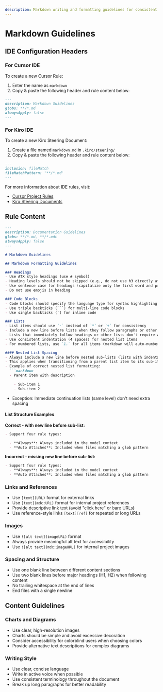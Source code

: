 ```yaml
---
description: Markdown writing and formatting guidelines for consistent technical documentation and README files.
---
```


# Markdown Guidelines

## IDE Configuration Headers

### For Cursor IDE

To create a new Cursor Rule:

1. Enter the name as `markdown`
2. Copy & paste the following header and rule content below:

```markdown
---
description: Markdown Guidelines
globs: **/*.md
alwaysApply: false
---
```

### For Kiro IDE

To create a new Kiro Steering Document:

1. Create a file named `markdown.md` in `.kiro/steering/`
2. Copy & paste the following header and rule content below:

```markdown
---
inclusion: fileMatch
fileMatchPattern: '**/*.md'
---
```

For more information about IDE rules, visit:
- [Cursor Project Rules](https://docs.cursor.com/context/rules#project-rules)
- [Kiro Steering Documents](https://github.com/kirolabs/kiro)

## Rule Content


```markdown
---
description: Documentation Guidelines
globs: **/*.md, **/*.mdc
alwaysApply: false
---

# Markdown Guidelines

## Markdown Formatting Guidelines

### Headings
- Use ATX style headings (use # symbol)
- Heading levels should not be skipped (e.g., do not use h3 directly after h1)
- Use sentence case for headings (capitalize only the first word and proper nouns)
- Do not use emojis in heading

### Code Blocks
- Code blocks should specify the language type for syntax highlighting
- Use triple backticks (```) for multi-line code blocks
- Use single backticks (`) for inline code

### Lists
- List items should use `-` instead of `*` or `+` for consistency
- Include a new line before lists when they follow paragraphs or other content blocks
- Lists that immediately follow headings or other lists don't require additional spacing
- Use consistent indentation (4 spaces) for nested list items
- For numbered lists, use `1.` for all items (markdown will auto-number)

#### Nested List Spacing
- Always include a new line before nested sub-lists (lists with indentation)
- This applies when transitioning from a parent list item to its sub-items
- Example of correct nested list formatting:
  ```markdown
  - Parent item with description
  
    - Sub-item 1
    - Sub-item 2
  ```
- Exception: Immediate continuation lists (same level) don't need extra spacing

#### List Structure Examples
**Correct - with new line before sub-list:**
```markdown
- Support four rule types:

  - **Always**: Always included in the model context
  - **Auto Attached**: Included when files matching a glob pattern
```

**Incorrect - missing new line before sub-list:**
```markdown
- Support four rule types:
  - **Always**: Always included in the model context
  - **Auto Attached**: Included when files matching a glob pattern
```

### Links and References
- Use `[text](URL)` format for external links
- Use `[text](mdc:URL)` format for internal project references
- Provide descriptive link text (avoid "click here" or bare URLs)
- Use reference-style links `[text][ref]` for repeated or long URLs

### Images
- Use `![alt text](imageURL)` format
- Always provide meaningful alt text for accessibility
- Use `![alt text](mdc:imageURL)` for internal project images

### Spacing and Structure
- Use one blank line between different content sections
- Use two blank lines before major headings (H1, H2) when following content
- No trailing whitespace at the end of lines
- End files with a single newline

## Content Guidelines

### Charts and Diagrams
- Use clear, high-resolution images
- Charts should be simple and avoid excessive decoration
- Consider accessibility for colorblind users when choosing colors
- Provide alternative text descriptions for complex diagrams

### Writing Style
- Use clear, concise language
- Write in active voice when possible
- Use consistent terminology throughout the document
- Break up long paragraphs for better readability
```